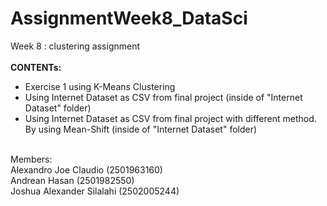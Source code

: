 # AssignmentWeek8_DataSci
 Week 8 : clustering assignment
<br>
<br>
**CONTENTs:**
<br>
- Exercise 1 using K-Means Clustering
- Using Internet Dataset as CSV from final project (inside of "Internet Dataset" folder)
- Using Internet Dataset as CSV from final project with different method. By using Mean-Shift (inside of "Internet Dataset" folder)
<br>
Members:
<br>
Alexandro Joe Claudio (2501963160)
<br>
Andrean Hasan (2501982550)
<br>
Joshua Alexander Silalahi (2502005244)
